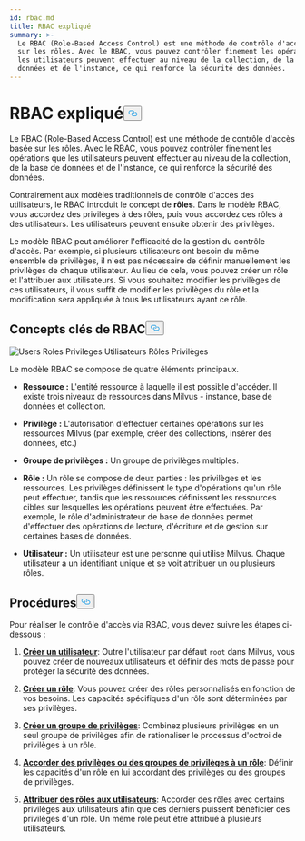 ```yaml
---
id: rbac.md
title: RBAC expliqué
summary: >-
  Le RBAC (Role-Based Access Control) est une méthode de contrôle d'accès basée
  sur les rôles. Avec le RBAC, vous pouvez contrôler finement les opérations que
  les utilisateurs peuvent effectuer au niveau de la collection, de la base de
  données et de l'instance, ce qui renforce la sécurité des données.
---
```

<h1 id="RBAC-Explained" class="common-anchor-header">RBAC expliqué<button data-href="#RBAC-Explained" class="anchor-icon" translate="no">
      <svg translate="no"
        aria-hidden="true"
        focusable="false"
        height="20"
        version="1.1"
        viewBox="0 0 16 16"
        width="16"
      >
        <path
          fill="#0092E4"
          fill-rule="evenodd"
          d="M4 9h1v1H4c-1.5 0-3-1.69-3-3.5S2.55 3 4 3h4c1.45 0 3 1.69 3 3.5 0 1.41-.91 2.72-2 3.25V8.59c.58-.45 1-1.27 1-2.09C10 5.22 8.98 4 8 4H4c-.98 0-2 1.22-2 2.5S3 9 4 9zm9-3h-1v1h1c1 0 2 1.22 2 2.5S13.98 12 13 12H9c-.98 0-2-1.22-2-2.5 0-.83.42-1.64 1-2.09V6.25c-1.09.53-2 1.84-2 3.25C6 11.31 7.55 13 9 13h4c1.45 0 3-1.69 3-3.5S14.5 6 13 6z"
        ></path>
      </svg>
    </button></h1><p>Le RBAC (Role-Based Access Control) est une méthode de contrôle d'accès basée sur les rôles. Avec le RBAC, vous pouvez contrôler finement les opérations que les utilisateurs peuvent effectuer au niveau de la collection, de la base de données et de l'instance, ce qui renforce la sécurité des données.</p>
<p>Contrairement aux modèles traditionnels de contrôle d'accès des utilisateurs, le RBAC introduit le concept de <strong>rôles</strong>. Dans le modèle RBAC, vous accordez des privilèges à des rôles, puis vous accordez ces rôles à des utilisateurs. Les utilisateurs peuvent ensuite obtenir des privilèges.</p>
<p>Le modèle RBAC peut améliorer l'efficacité de la gestion du contrôle d'accès. Par exemple, si plusieurs utilisateurs ont besoin du même ensemble de privilèges, il n'est pas nécessaire de définir manuellement les privilèges de chaque utilisateur. Au lieu de cela, vous pouvez créer un rôle et l'attribuer aux utilisateurs. Si vous souhaitez modifier les privilèges de ces utilisateurs, il vous suffit de modifier les privilèges du rôle et la modification sera appliquée à tous les utilisateurs ayant ce rôle.</p>
<h2 id="RBAC-key-concepts" class="common-anchor-header">Concepts clés de RBAC<button data-href="#RBAC-key-concepts" class="anchor-icon" translate="no">
      <svg translate="no"
        aria-hidden="true"
        focusable="false"
        height="20"
        version="1.1"
        viewBox="0 0 16 16"
        width="16"
      >
        <path
          fill="#0092E4"
          fill-rule="evenodd"
          d="M4 9h1v1H4c-1.5 0-3-1.69-3-3.5S2.55 3 4 3h4c1.45 0 3 1.69 3 3.5 0 1.41-.91 2.72-2 3.25V8.59c.58-.45 1-1.27 1-2.09C10 5.22 8.98 4 8 4H4c-.98 0-2 1.22-2 2.5S3 9 4 9zm9-3h-1v1h1c1 0 2 1.22 2 2.5S13.98 12 13 12H9c-.98 0-2-1.22-2-2.5 0-.83.42-1.64 1-2.09V6.25c-1.09.53-2 1.84-2 3.25C6 11.31 7.55 13 9 13h4c1.45 0 3-1.69 3-3.5S14.5 6 13 6z"
        ></path>
      </svg>
    </button></h2><p>
  
   <span class="img-wrapper"> <img translate="no" src="/docs/v2.5.x/assets/users-roles-privileges.png" alt="Users Roles Privileges" class="doc-image" id="users-roles-privileges" />
   </span> <span class="img-wrapper"> <span>Utilisateurs Rôles Privilèges</span> </span></p>
<p>Le modèle RBAC se compose de quatre éléments principaux.</p>
<ul>
<li><p><strong>Ressource :</strong> L'entité ressource à laquelle il est possible d'accéder. Il existe trois niveaux de ressources dans Milvus - instance, base de données et collection.</p></li>
<li><p><strong>Privilège :</strong> L'autorisation d'effectuer certaines opérations sur les ressources Milvus (par exemple, créer des collections, insérer des données, etc.)</p></li>
<li><p><strong>Groupe de privilèges :</strong> Un groupe de privilèges multiples.</p></li>
<li><p><strong>Rôle :</strong> Un rôle se compose de deux parties : les privilèges et les ressources. Les privilèges définissent le type d'opérations qu'un rôle peut effectuer, tandis que les ressources définissent les ressources cibles sur lesquelles les opérations peuvent être effectuées. Par exemple, le rôle d'administrateur de base de données permet d'effectuer des opérations de lecture, d'écriture et de gestion sur certaines bases de données.</p></li>
<li><p><strong>Utilisateur :</strong> Un utilisateur est une personne qui utilise Milvus. Chaque utilisateur a un identifiant unique et se voit attribuer un ou plusieurs rôles.</p></li>
</ul>
<h2 id="Procedures" class="common-anchor-header">Procédures<button data-href="#Procedures" class="anchor-icon" translate="no">
      <svg translate="no"
        aria-hidden="true"
        focusable="false"
        height="20"
        version="1.1"
        viewBox="0 0 16 16"
        width="16"
      >
        <path
          fill="#0092E4"
          fill-rule="evenodd"
          d="M4 9h1v1H4c-1.5 0-3-1.69-3-3.5S2.55 3 4 3h4c1.45 0 3 1.69 3 3.5 0 1.41-.91 2.72-2 3.25V8.59c.58-.45 1-1.27 1-2.09C10 5.22 8.98 4 8 4H4c-.98 0-2 1.22-2 2.5S3 9 4 9zm9-3h-1v1h1c1 0 2 1.22 2 2.5S13.98 12 13 12H9c-.98 0-2-1.22-2-2.5 0-.83.42-1.64 1-2.09V6.25c-1.09.53-2 1.84-2 3.25C6 11.31 7.55 13 9 13h4c1.45 0 3-1.69 3-3.5S14.5 6 13 6z"
        ></path>
      </svg>
    </button></h2><p>Pour réaliser le contrôle d'accès via RBAC, vous devez suivre les étapes ci-dessous :</p>
<ol>
<li><p><strong><a href="/docs/fr/users_and_roles.md#Create-a-user">Créer un utilisateur</a></strong>: Outre l'utilisateur par défaut <code translate="no">root</code> dans Milvus, vous pouvez créer de nouveaux utilisateurs et définir des mots de passe pour protéger la sécurité des données.</p></li>
<li><p><strong><a href="/docs/fr/users_and_roles.md#Create-a-role">Créer un rôle</a></strong>: Vous pouvez créer des rôles personnalisés en fonction de vos besoins. Les capacités spécifiques d'un rôle sont déterminées par ses privilèges.</p></li>
<li><p><strong><a href="/docs/fr/privilege_group.md">Créer un groupe de privilèges</a></strong>: Combinez plusieurs privilèges en un seul groupe de privilèges afin de rationaliser le processus d'octroi de privilèges à un rôle.</p></li>
<li><p><strong><a href="/docs/fr/grant_privileges.md">Accorder des privilèges ou des groupes de privilèges à un rôle</a></strong>: Définir les capacités d'un rôle en lui accordant des privilèges ou des groupes de privilèges.</p></li>
<li><p><strong><a href="/docs/fr/grant_roles.md">Attribuer des rôles aux utilisateurs</a></strong>: Accorder des rôles avec certains privilèges aux utilisateurs afin que ces derniers puissent bénéficier des privilèges d'un rôle. Un même rôle peut être attribué à plusieurs utilisateurs.</p></li>
</ol>

